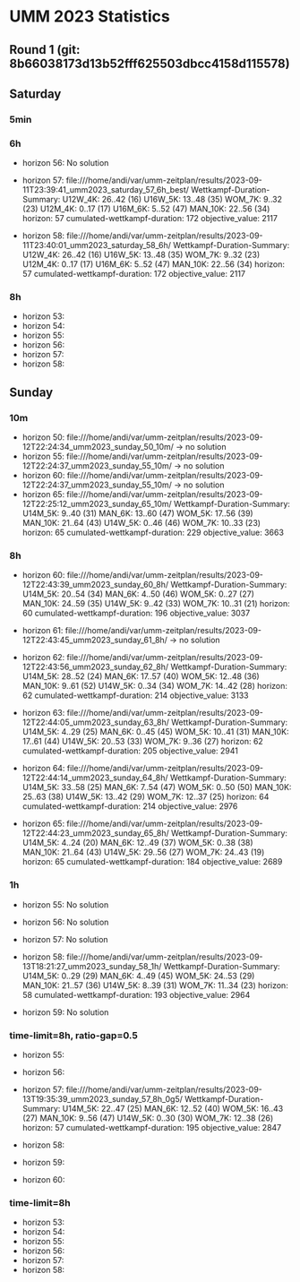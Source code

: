 # UMM 2023 Statistics

## Round 1 (git: 8b66038173d13b52fff625503dbcc4158d115578)

## Saturday

### 5min
### 6h
- horizon 56: No solution
- horizon 57: file:///home/andi/var/umm-zeitplan/results/2023-09-11T23:39:41_umm2023_saturday_57_6h_best/
    Wettkampf-Duration-Summary:
        U12W_4K: 26..42 (16)
        U16W_5K: 13..48 (35)
        WOM_7K: 9..32 (23)
        U12M_4K: 0..17 (17)
        U16M_6K: 5..52 (47)
        MAN_10K: 22..56 (34)
    horizon: 57
    cumulated-wettkampf-duration: 172
    objective_value: 2117

- horizon 58: file:///home/andi/var/umm-zeitplan/results/2023-09-11T23:40:01_umm2023_saturday_58_6h/
    Wettkampf-Duration-Summary:
        U12W_4K: 26..42 (16)
        U16W_5K: 13..48 (35)
        WOM_7K: 9..32 (23)
        U12M_4K: 0..17 (17)
        U16M_6K: 5..52 (47)
        MAN_10K: 22..56 (34)
    horizon: 57
    cumulated-wettkampf-duration: 172
    objective_value: 2117

### 8h
- horizon 53:
- horizon 54:
- horizon 55:
- horizon 56:
- horizon 57:
- horizon 58:


## Sunday

### 10m
- horizon 50: file:///home/andi/var/umm-zeitplan/results/2023-09-12T22:24:34_umm2023_sunday_50_10m/ -> no solution
- horizon 55: file:///home/andi/var/umm-zeitplan/results/2023-09-12T22:24:37_umm2023_sunday_55_10m/ -> no solution
- horizon 60: file:///home/andi/var/umm-zeitplan/results/2023-09-12T22:24:37_umm2023_sunday_55_10m/ -> no solution
- horizon 65: file:///home/andi/var/umm-zeitplan/results/2023-09-12T22:25:12_umm2023_sunday_65_10m/
    Wettkampf-Duration-Summary:
        U14M_5K: 9..40 (31)
        MAN_6K: 13..60 (47)
        WOM_5K: 17..56 (39)
        MAN_10K: 21..64 (43)
        U14W_5K: 0..46 (46)
        WOM_7K: 10..33 (23)
    horizon: 65
    cumulated-wettkampf-duration: 229
    objective_value: 3663

### 8h
- horizon 60: file:///home/andi/var/umm-zeitplan/results/2023-09-12T22:43:39_umm2023_sunday_60_8h/
    Wettkampf-Duration-Summary:
        U14M_5K: 20..54 (34)
        MAN_6K: 4..50 (46)
        WOM_5K: 0..27 (27)
        MAN_10K: 24..59 (35)
        U14W_5K: 9..42 (33)
        WOM_7K: 10..31 (21)
    horizon: 60
    cumulated-wettkampf-duration: 196
    objective_value: 3037

- horizon 61: file:///home/andi/var/umm-zeitplan/results/2023-09-12T22:43:45_umm2023_sunday_61_8h/ -> no solution
- horizon 62: file:///home/andi/var/umm-zeitplan/results/2023-09-12T22:43:56_umm2023_sunday_62_8h/
    Wettkampf-Duration-Summary:
        U14M_5K: 28..52 (24)
        MAN_6K: 17..57 (40)
        WOM_5K: 12..48 (36)
        MAN_10K: 9..61 (52)
        U14W_5K: 0..34 (34)
        WOM_7K: 14..42 (28)
    horizon: 62
    cumulated-wettkampf-duration: 214
    objective_value: 3133

- horizon 63: file:///home/andi/var/umm-zeitplan/results/2023-09-12T22:44:05_umm2023_sunday_63_8h/
    Wettkampf-Duration-Summary:
        U14M_5K: 4..29 (25)
        MAN_6K: 0..45 (45)
        WOM_5K: 10..41 (31)
        MAN_10K: 17..61 (44)
        U14W_5K: 20..53 (33)
        WOM_7K: 9..36 (27)
    horizon: 62
    cumulated-wettkampf-duration: 205
    objective_value: 2941

- horizon 64: file:///home/andi/var/umm-zeitplan/results/2023-09-12T22:44:14_umm2023_sunday_64_8h/
    Wettkampf-Duration-Summary:
        U14M_5K: 33..58 (25)
        MAN_6K: 7..54 (47)
        WOM_5K: 0..50 (50)
        MAN_10K: 25..63 (38)
        U14W_5K: 13..42 (29)
        WOM_7K: 12..37 (25)
    horizon: 64
    cumulated-wettkampf-duration: 214
    objective_value: 2976

- horizon 65: file:///home/andi/var/umm-zeitplan/results/2023-09-12T22:44:23_umm2023_sunday_65_8h/
    Wettkampf-Duration-Summary:
        U14M_5K: 4..24 (20)
        MAN_6K: 12..49 (37)
        WOM_5K: 0..38 (38)
        MAN_10K: 21..64 (43)
        U14W_5K: 29..56 (27)
        WOM_7K: 24..43 (19)
    horizon: 65
    cumulated-wettkampf-duration: 184
    objective_value: 2689

### 1h
- horizon 55: No solution
- horizon 56: No solution
- horizon 57: No solution
- horizon 58: file:///home/andi/var/umm-zeitplan/results/2023-09-13T18:21:27_umm2023_sunday_58_1h/
    Wettkampf-Duration-Summary:
        U14M_5K: 0..29 (29)
        MAN_6K: 4..49 (45)
        WOM_5K: 24..53 (29)
        MAN_10K: 21..57 (36)
        U14W_5K: 8..39 (31)
        WOM_7K: 11..34 (23)
    horizon: 58
    cumulated-wettkampf-duration: 193
    objective_value: 2964

- horizon 59: No solution

### time-limit=8h, ratio-gap=0.5
- horizon 55:
- horizon 56:
- horizon 57: file:///home/andi/var/umm-zeitplan/results/2023-09-13T19:35:39_umm2023_sunday_57_8h_0g5/
    Wettkampf-Duration-Summary:
        U14M_5K: 22..47 (25)
        MAN_6K: 12..52 (40)
        WOM_5K: 16..43 (27)
        MAN_10K: 9..56 (47)
        U14W_5K: 0..30 (30)
        WOM_7K: 12..38 (26)
    horizon: 57
    cumulated-wettkampf-duration: 195
    objective_value: 2847

- horizon 58:
- horizon 59:
- horizon 60:

### time-limit=8h
- horizon 53:
- horizon 54:
- horizon 55:
- horizon 56:
- horizon 57:
- horizon 58:
